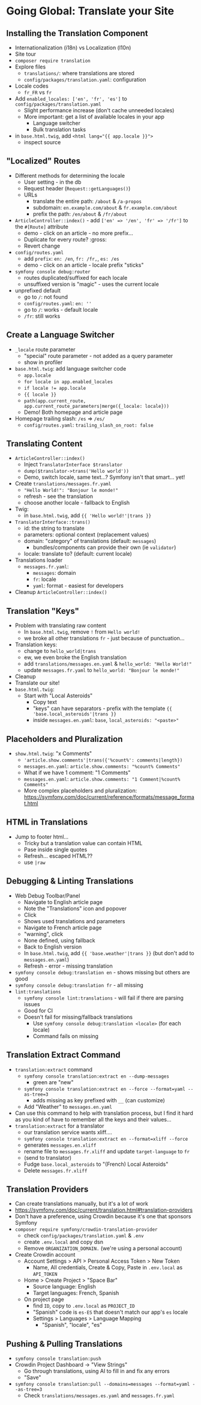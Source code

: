 # Going Global: Translate your Site

## Installing the Translation Component

- Internationalization (i18n) vs Localization (l10n)
- Site tour
- `composer require translation`
- Explore files
  - `translations/`: where translations are stored
  - `config/packages/translation.yaml`: configuration
- Locale codes
  - `fr_FR` vs `fr`
- Add `enabled_locales: ['en', 'fr', 'es']` to `config/packages/translation.yaml`
  - Slight performance increase (don't cache unneeded locales)
  - More important: get a list of available locales in your app
    - Language switcher
    - Bulk translation tasks
- in `base.html.twig`, add `<html lang="{{ app.locale }}">`
  - inspect source

## "Localized" Routes

- Different methods for determining the locale
  - User setting - in the db
  - Request header (`Request::getLanguages()`)
  - URLs
    - translate the entire path: `/about` & `/a-propos`
    - subdomain: `en.example.com/about` & `fr.example.com/about`
    - prefix the path: `/en/about` & `/fr/about`
- `ArticleController::index()` - add `['en' => '/en', 'fr' => '/fr']` to the `#[Route]` attribute
  - demo - click on an article - no more prefix...
  - Duplicate for every route? :gross:
  - Revert change
- `config/routes.yaml`
  - add `prefix`: `en: /en`, `fr: /fr,`, `es: /es`
  - demo - click on an article - locale prefix "sticks"
- `symfony console debug:router`
  - routes duplicated/suffixed for each locale
  - unsuffixed version is "magic" - uses the current locale
- unprefixed default
  - go to `/`: not found
  - `config/routes.yaml`: `en: ''`
  - go to `/`: works - default locale
  - `/fr`: still works

## Create a Language Switcher

- `_locale` route parameter
  - "special" route parameter - not added as a query parameter
  - show in profiler
- `base.html.twig`: add language switcher code
  - `app.locale`
  - `for locale in app.enabled_locales`
  - `if locale != app.locale`
  - `{{ locale }}`
  - `path(app.current_route, app.current_route_parameters|merge({_locale: locale}))`
  - Demo! Both homepage and article page
- Homepage trailing slash: `/es` => `/es/`
    - `config/routes.yaml`: `trailing_slash_on_root: false`

## Translating Content

- `ArticleController::index()`
  - Inject `TranslatorInterface $translator`
  - `dump($translator->trans('Hello world'))`
  - Demo, switch locale, same text...? Symfony isn't that smart... yet!
- Create `translations/messages.fr.yaml`
  - `"Hello World!": "Bonjour le monde!"`
  - refresh - see the translation
  - choose another locale - fallback to English
- Twig:
  - in `base.html.twig`, add `{{ 'Hello world!'|trans }}`
- `TranslatorInterface::trans()`
  - id: the string to translate
  - parameters: optional context (replacement values)
  - domain: "category" of translations (default: `messages`)
      - bundles/components can provide their own (ie `validator`)
  - locale: translate to? (default: current locale)
- Translations loader
  - `messages.fr.yaml`:
    - `messages`: domain
    - `fr`: locale
    - `yaml`: format - easiest for developers
- Cleanup `ArticleController::index()`

## Translation "Keys"

- Problem with translating raw content
    - In `base.html.twig`, remove `!` from `Hello world!`
    - we broke all other translations `fr` - just because of punctuation...
- Translation keys:
    - change to `hello_world|trans`
    - ew, we even broke the English translation
    - add `translations/messages.en.yaml` & `hello_world: "Hello World!"`
    - update `messages.fr.yaml` to `hello_world: "Bonjour le monde!"`
- Cleanup
- Translate our site!
- `base.html.twig`:
    - Start with "Local Asteroids"
        - Copy text
        - "keys" can have separators - prefix with the template
          `{{ 'base.local_asteroids'|trans }}`
        - inside `messages.en.yaml`: `base`, `local_asteroids: "<paste>"`

## Placeholders and Pluralization

- `show.html.twig`: "x Comments"
    - `'article.show.comments'|trans({'%count%': comments|length})`
    - `messages.en.yaml`: `article.show.comments: "%count% Comments"`
    - What if we have 1 comment: "1 Comments"
    - `messages.en.yaml`: `article.show.comments: "1 Comment|%count% Comments"`
    - More complex placeholders and pluralization: https://symfony.com/doc/current/reference/formats/message_format.html

## HTML in Translations

- Jump to footer html...
  - Tricky but a translation value can contain HTML
  - Pase inside single quotes
  - Refresh... escaped HTML??
  - use `|raw`

## Debugging & Linting Translations

- Web Debug Toolbar/Panel
  - Navigate to English article page
  - Note the "Translations" icon and popover
  - Click
  - Shows used translations and parameters
  - Navigate to French article page
  - "warning", click
  - None defined, using fallback
  - Back to English version
  - In `base.html.twig`, add `{{ 'base.weather'|trans }}` (but don't add to `messages.en.yaml`)
  - Refresh - error - missing translation
- `symfony console debug:translation en` - shows missing but others are good
- `symfony console debug:translation fr` - all missing
- `lint:translations`
  - `symfony console lint:translations` - will fail if there are parsing issues
  - Good for CI
  - Doesn't fail for missing/fallback translations
    - Use `symfony console debug:translation <locale>` (for each locale)
    - Command fails on missing

## Translation Extract Command

- `translation:extract` command
    - `symfony console translation:extract en --dump-messages`
        - green are "new"
    - `symfony console translation:extract en --force --format=yaml --as-tree=3`
        - adds missing as key prefixed with `__` (can customize)
    - Add "Weather" to `messages.en.yaml`
- Can use this command to help with translation process, but I find it
  hard as you kind of have to remember all the keys and their values...
- `translation:extract` for a translator
    - our translation service wants xliff....
    - `symfony console translation:extract en --format=xliff --force`
    - generates `messages.en.xliff`
    - rename file to `messages.fr.xliff` and update `target-language` to `fr`
    - (send to translator)
    - Fudge `base.local_asteroids` to "(French) Local Asteroids"
    - Delete `messages.fr.xliff`

## Translation Providers

- Can create translations manually, but it's a lot of work
- https://symfony.com/doc/current/translation.html#translation-providers
- Don't have a preference, using Crowdin because it's one that sponsors Symfony
- `composer require symfony/crowdin-translation-provider`
  - check `config/packages/translation.yaml` & `.env`
  - create `.env.local` and copy dsn
  - Remove `ORGANIZATION_DOMAIN.` (we're using a personal account)
- Create Crowdin account
  - Account Settings > API > Personal Access Token > New Token
    - Name, All credentials, Create & Copy, Paste in `.env.local` as `API_TOKEN`
  - Home > Create Project > "Space Bar"
    - Source language: English
    - Target languages: French, Spanish
  - On project page
    - find `ID`, copy to `.env.local` as `PROJECT_ID`
    - "Spanish" code is `es-ES` that doesn't match our app's `es` locale
    - Settings > Languages > Language Mapping
      - "Spanish", "locale", "es"

## Pushing & Pulling Translations

- `symfony console translation:push`
- Crowdin Project Dashboard -> "View Strings"
  - Go through translations, using AI to fill in and fix any errors
  - "Save"
- `symfony console translation:pull --domains=messages --format=yaml --as-tree=3`
  - Check `translations/messages.es.yaml` and `messages.fr.yaml`

